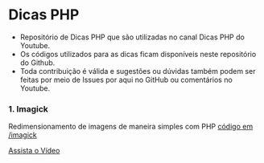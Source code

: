 # Dicas PHP
- Repositório de Dicas PHP que são utilizadas no canal Dicas PHP do Youtube.
- Os códigos utilizados para as dicas ficam disponíveis neste repositório do Github.
- Toda contribuição é válida e sugestões ou dúvidas também podem ser feitas por meio de Issues por aqui no GitHub ou comentários no Youtube.

### 1. Imagick
Redimensionamento de imagens de maneira simples com PHP [código em /imagick](https://github.com/eduardobona/dicasphp)

[Assista o Vídeo](https://www.youtube.com/watch?v=0c0ZcceM8kQ&t=6s)

